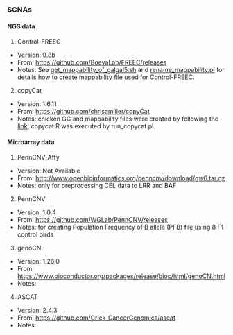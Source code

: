 
### SCNAs

#### NGS data

1. Control-FREEC
* Version: 9.8b
* From: https://github.com/BoevaLab/FREEC/releases
* Notes: See [get_mappability_of_galgal5.sh](https://github.com/hongenxu/MDV_proj/blob/master/somatic_scna/get_mappability_of_galgal5.sh) and [rename_mappability.pl](https://github.com/hongenxu/MDV_proj/blob/master/somatic_scna/rename_mappability.pl) for details how to create mappability file used for Control-FREEC.

2. copyCat
* Version: 1.6.11
* From:  https://github.com/chrisamiller/copyCat
* Notes:
chicken GC and mappability files were created by following the [link](https://xfer.genome.wustl.edu/gxfer1/project/cancer-genomics/readDepth/createCustomAnnotations.v1.tar.gz);
copycat.R was executed by run_copycat.pl.

#### Microarray data

1. PennCNV-Affy
* Version: Not Available 
* From: http://www.openbioinformatics.org/penncnv/download/gw6.tar.gz
* Notes: only for preprocessing CEL data to LRR and BAF

2. PennCNV
* Version: 1.0.4
* From: https://github.com/WGLab/PennCNV/releases
* Notes: for creating Population Frequency of B allele (PFB) file using 8 F1 control birds

3. genoCN
* Version: 1.26.0
* From: https://www.bioconductor.org/packages/release/bioc/html/genoCN.html
* Notes:

4. ASCAT
* Version: 2.4.3
* From: https://github.com/Crick-CancerGenomics/ascat
* Notes: 
